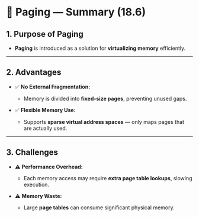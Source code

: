 
# 🧠 Paging — Summary (18.6)

## **1. Purpose of Paging**

- **Paging** is introduced as a solution for **virtualizing memory** efficiently.
    

---

## **2. Advantages**

- ✅ **No External Fragmentation:**
    
    - Memory is divided into **fixed-size pages**, preventing unused gaps.
        
- ✅ **Flexible Memory Use:**
    
    - Supports **sparse virtual address spaces** — only maps pages that are actually used.
        

---

## **3. Challenges**

- ⚠️ **Performance Overhead:**
    
    - Each memory access may require **extra page table lookups**, slowing execution.
        
- ⚠️ **Memory Waste:**
    
    - Large **page tables** can consume significant physical memory.